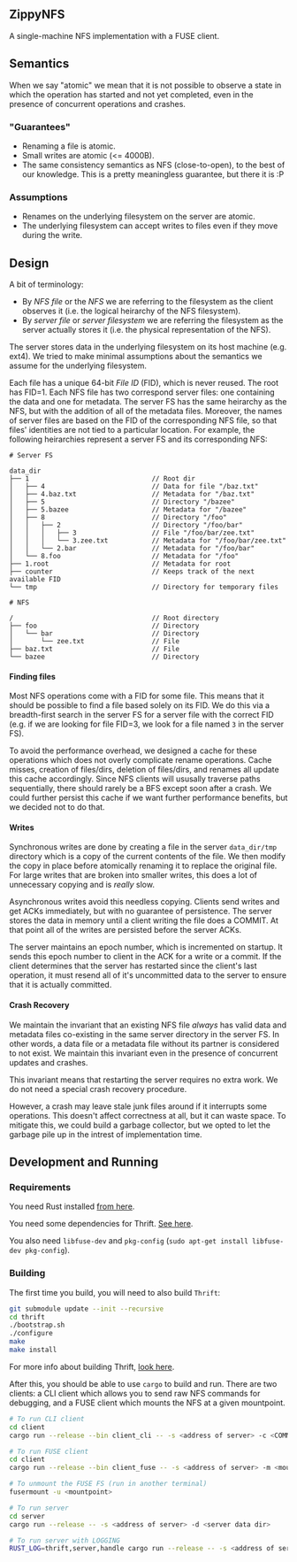 ZippyNFS
--------

A single-machine NFS implementation with a FUSE client.

## Semantics

When we say "atomic" we mean that it is not possible to observe a state in
which the operation has started and not yet completed, even in the presence of
concurrent operations and crashes.

### "Guarantees"

- Renaming a file is atomic.
- Small writes are atomic (<= 4000B).
- The same consistency semantics as NFS (close-to-open), to the best of our
  knowledge. This is a pretty meaningless guarantee, but there it is :P

### Assumptions

- Renames on the underlying filesystem on the server are atomic.
- The underlying filesystem can accept writes to files even if they move during the write.


## Design

A bit of terminology:

- By _NFS file_ or the _NFS_ we are referring to the filesystem as the client
  observes it (i.e. the logical heirarchy of the NFS filesystem).
- By _server file_ or _server filesystem_ we are referring the filesystem as
  the server actually stores it (i.e. the physical representation of the NFS).

The server stores data in the underlying filesystem on its host machine (e.g.
ext4). We tried to make minimal assumptions about the semantics we assume for
the underlying filesystem.

Each file has a unique 64-bit _File ID_ (FID), which is never reused. The root
has FID=1. Each NFS file has two correspond server files: one containing the
data and one for metadata. The server FS has the same heirarchy as the NFS, but
with the addition of all of the metadata files. Moreover, the names of server
files are based on the FID of the corresponding NFS file, so that files'
identities are not tied to a particular location. For example, the following
heirarchies represent a server FS and its corresponding NFS:

```
# Server FS

data_dir
├── 1                               // Root dir
│   ├── 4                           // Data for file "/baz.txt"
│   ├── 4.baz.txt                   // Metadata for "/baz.txt"
│   ├── 5                           // Directory "/bazee"
│   ├── 5.bazee                     // Metadata for "/bazee"
│   ├── 8                           // Directory "/foo"
│   │   ├── 2                       // Directory "/foo/bar"
│   │   │   ├── 3                   // File "/foo/bar/zee.txt"
│   │   │   └── 3.zee.txt           // Metadata for "/foo/bar/zee.txt"
│   │   └── 2.bar                   // Metadata for "/foo/bar"
│   └── 8.foo                       // Metadata for "/foo"
├── 1.root                          // Metadata for root
├── counter                         // Keeps track of the next available FID
└── tmp                             // Directory for temporary files
```

```
# NFS

/                                   // Root directory
├── foo                             // Directory
│   └── bar                         // Directory
│       └── zee.txt                 // File
├── baz.txt                         // File
└── bazee                           // Directory
```

#### Finding files

Most NFS operations come with a FID for some file. This means that it should be
possible to find a file based solely on its FID. We do this via a breadth-first
search in the server FS for a server file with the correct FID (e.g. if we are
looking for file FID=3, we look for a file named `3` in the server FS).

To avoid the performance overhead, we designed a cache for these operations
which does not overly complicate rename operations. Cache misses, creation of
files/dirs, deletion of files/dirs, and renames all update this cache
accordingly. Since NFS clients will ususally traverse paths sequentially, there
should rarely be a BFS except soon after a crash. We could further persist this
cache if we want further performance benefits, but we decided not to do that.

#### Writes

Synchronous writes are done by creating a file in the server `data_dir/tmp`
directory which is a copy of the current contents of the file. We then modify
the copy in place before atomically renaming it to replace the original file.
For large writes that are broken into smaller writes, this does a lot of
unnecessary copying and is _really_ slow.

Asynchronous writes avoid this needless copying. Clients send writes and get
ACKs immediately, but with no guarantee of persistence. The server stores the
data in memory until a client writing the file does a COMMIT. At that point all
of the writes are persisted before the server ACKs.

The server maintains an epoch number, which is incremented on startup. It sends
this epoch number to client in the ACK for a write or a commit. If the client
determines that the server has restarted since the client's last operation, it
must resend all of it's uncommitted data to the server to ensure that it is
actually committed.

#### Crash Recovery

We maintain the invariant that an existing NFS file _always_ has valid data and
metadata files co-existing in the same server directory in the server FS. In
other words, a data file or a metadata file without its partner is considered
to not exist. We maintain this invariant even in the presence of concurrent
updates and crashes.

This invariant means that restarting the server requires no extra work. We do
not need a special crash recovery procedure.

However, a crash may leave stale junk files around if it interrupts some
operations. This doesn't affect correctness at all, but it can waste space. To
mitigate this, we could build a garbage collector, but we opted to let the
garbage pile up in the intrest of implementation time.

## Development and Running

### Requirements

You need Rust installed [from here](https://www.rust-lang.org/en-US/install.html).

You need some dependencies for Thrift. [See here](https://thrift.apache.org/docs/install/).

You also need `libfuse-dev` and `pkg-config` (`sudo apt-get install libfuse-dev pkg-config`).

### Building

The first time you build, you will need to also build `Thrift`:

```sh
git submodule update --init --recursive
cd thrift
./bootstrap.sh
./configure
make
make install
```

For more info about building Thrift, [look here](https://thrift.apache.org/docs/BuildingFromSource).

After this, you should be able to use `cargo` to build and run. There are two
clients: a CLI client which allows you to send raw NFS commands for debugging,
and a FUSE client which mounts the NFS at a given mountpoint.

```sh
# To run CLI client
cd client
cargo run --release --bin client_cli -- -s <address of server> -c <COMMAND>

# To run FUSE client
cd client
cargo run --release --bin client_fuse -- -s <address of server> -m <mountpoint>

# To unmount the FUSE FS (run in another terminal)
fusermount -u <mountpoint>

# To run server
cd server
cargo run --release -- -s <address of server> -d <server data dir>

# To run server with LOGGING
RUST_LOG=thrift,server,handle cargo run --release -- -s <address of server> -d <server data dir>
```
